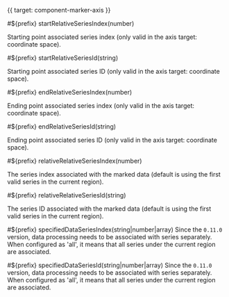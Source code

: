 {{ target: component-marker-axis }}

#${prefix} startRelativeSeriesIndex(number)

Starting point associated series index (only valid in the axis target: coordinate space).

#${prefix} startRelativeSeriesId(string)

Starting point associated series ID (only valid in the axis target: coordinate space).

#${prefix} endRelativeSeriesIndex(number)

Ending point associated series index (only valid in the axis target: coordinate space).

#${prefix} endRelativeSeriesId(string)

Ending point associated series ID (only valid in the axis target: coordinate space).

#${prefix} relativeRelativeSeriesIndex(number)

The series index associated with the marked data (default is using the first valid series in the current region).

#${prefix} relativeRelativeSeriesId(string)

The series ID associated with the marked data (default is using the first valid series in the current region).

#${prefix} specifiedDataSeriesIndex(string|number|array)
Since the `0.11.0` version, data processing needs to be associated with series separately. When configured as 'all', it means that all series under the current region are associated.

#${prefix} specifiedDataSeriesId(string|number|array)
Since the `0.11.0` version, data processing needs to be associated with series separately. When configured as 'all', it means that all series under the current region are associated.